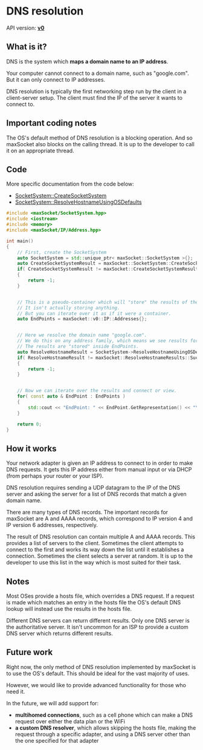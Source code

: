 # DNS resolution

API version: [**v0**](../Code/v0.md)

## What is it?

DNS is the system which **maps a domain name to an IP address**.

Your computer cannot connect to a domain name, such as "google.com". But it can only connect to IP addresses.

DNS resolution is typically the first networking step run by the client in a client-server setup. The client must find the IP of the server it wants to connect to.


## Important coding notes

The OS's default method of DNS resolution is a blocking operation. And so maxSocket also blocks on the calling thread. It is up to the developer to call it on an appropriate thread.

## Code

More specific documentation from the code below:

* [SocketSystem::CreateSocketSystem](../Code/v0/SocketSystem_CreateSocketSystem.md)
* [SocketSystem::ResolveHostnameUsingOSDefaults](../Code/v0/SocketSystem_ResolveHostnameUsingOSDefaults.md)

```c++
#include <maxSocket/SocketSystem.hpp>
#include <iostream>
#include <memory>
#include <maxSocket/IP/Address.hpp>

int main()
{
	// First, create the SocketSystem
	auto SocketSystem = std::unique_ptr< maxSocket::SocketSystem >{};
	auto CreateSocketSystemResult = maxSocket::SocketSystem::CreateSocketSystem( SocketSystem );
	if( CreateSocketSystemResult != maxSocket::CreateSocketSystemResults::Success )
	{
		return -1;
	}


	// This is a pseudo-container which will "store" the results of the DNS resolution.
	// It isn't actually storing anything.
	// But you can iterate over it as if it were a container.
	auto EndPoints = maxSocket::v0::IP::Addresses{};


	// Here we resolve the domain name "google.com".
	// We do this on any address family, which means we see results for both IP version 4 and IP version 6.
	// The results are "stored" inside EndPoints.
	auto ResolveHostnameResult = SocketSystem->ResolveHostnameUsingOSDefaults( "google.com", maxSocket::AddressFamily::Any, EndPoints );
	if( ResolveHostnameResult != maxSocket::ResolveHostnameResults::Success )
	{
		return -1;
	}


	// Now we can iterate over the results and connect or view.
	for( const auto & EndPoint : EndPoints )
	{
		std::cout << "EndPoint: " << EndPoint.GetRepresentation() << "\n";
	}

	return 0;
}
```

## How it works

Your network adapter is given an IP address to connect to in order to make DNS requests. It gets this IP address either from manual input or via DHCP (from perhaps your router or your ISP).

DNS resolution requires sending a UDP datagram to the IP of the DNS server and asking the server for a list of DNS records that match a given domain name.

There are many types of DNS records. The important records for maxSocket are A and AAAA records, which correspond to IP version 4 and IP version 6 addresses, respectively.

The result of DNS resolution can contain multiple A and AAAA records. This provides a list of servers to the client. Sometimes the client attempts to connect to the first and works its way down the list until it establishes a connection. Sometimes the client selects a server at random. It is up to the developer to use this list in the way which is most suited for their task.

## Notes

Most OSes provide a hosts file, which overrides a DNS request. If a request is made which matches an entry in the hosts file the OS's default DNS lookup will instead use the results in the hosts file.

Different DNS servers can return different results. Only one DNS server is the authoritative server. It isn't uncommon for an ISP to provide a custom DNS server which returns different results.

## Future work

Right now, the only method of DNS resolution implemented by maxSocket is to use the OS's default. This should be ideal for the vast majority of uses.

However, we would like to provide advanced functionality for those who need it.

In the future, we will add support for:
* **multihomed connections**, such as a cell phone which can make a DNS request over either the data plan or the WiFi
* **a custom DNS resolver**, which allows skipping the hosts file, making the request through a specific adapter, and using a DNS server other than the one specified for that adapter